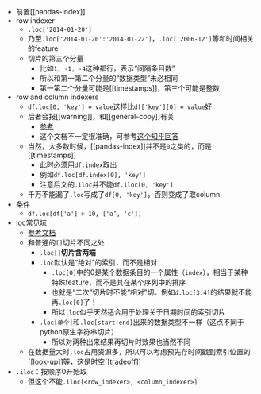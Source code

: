 - 前置[[pandas-index]]
- row indexer
  - `.loc['2014-01-20']`
  - 乃至`.loc['2014-01-20':'2014-01-22']`，`.loc['2006-12']`等和时间相关的feature
  - 切片的第三个分量
    - 比如`1, -1, -4`这种都行，表示“间隔条目数”
    - 所以和第一第二个分量的“数据类型”未必相同
    - 第一第二个分量可能是[[timestamps]]，第三个可能是整数
- row and column indexers
  - `df.loc[0, 'key'] = value`这样比`df['key'][0] = value`好
  - 后者会报[[warning]]，和[[general-copy]]有关
    - [参考](https://pandas.pydata.org/pandas-docs/stable/user_guide/indexing.html#returning-a-view-versus-a-copy)
    - 这个文档不一定很准确，可参考[这个知乎回答](https://zhuanlan.zhihu.com/p/416898038)
  - 当然，大多数时候，[[pandas-index]]并不是`0`之类的，而是[[timestamps]]
    - 此时必须用`df.index`取出
    - 例如`df.loc[df.index[0], 'key']`
    - 注意后文的`.iloc`并不能`df.iloc[0, 'key']`
  - 千万不能漏了`.loc`写成了`df[0, 'key']`，否则变成了取column
- 条件
  - `df.loc[df['a'] > 10, ['a’, 'c']]`
- loc常见坑
  - [参考文档](https://pandas.pydata.org/pandas-docs/stable/reference/api/pandas.DataFrame.loc.html?highlight=loc#pandas.DataFrame.loc)
  - 和普通的`[]`切片不同之处
    - `.loc[]`**切片含两端**
    - `.loc`默认是“绝对”的索引，而不是相对
      - `.loc[0]`中的0是某个数据条目的一个属性（`index`），相当于某种特殊feature，而不是其在某个序列中的排序
      - 也就是“二次”切片时不能“相对”切。例如`d.loc[3:4]`的结果就不能再`.loc[0]`了！
      - 所以`.loc`似乎天然适合用于处理关于日期时间的索引切片
    - `.loc[单个]`和`.loc[start:end]`出来的数据类型不一样（这点不同于python原生字符串切片）
      - 所以对两种出来结果再切片时效果也当然不同
  - 在数据量大时`.loc`占用资源多，所以可以考虑预先存时间戳到索引位置的[[look-up]]等，这是时空[[tradeoff]]
- `.iloc`：按顺序0开始取
  - 但这个不能`.iloc[<row_indexer>, <column_indexer>]`